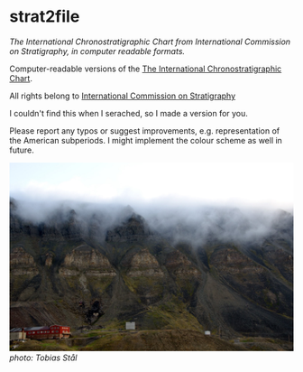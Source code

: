 # strat2file

_The International Chronostratigraphic Chart from International Commission on Stratigraphy, in computer readable formats._

Computer-readable versions of the [The International Chronostratigraphic Chart](http://www.stratigraphy.org/ICSchart/ChronostratChart2018-08.jpg). 

All rights belong to [International Commission on Stratigraphy](http://www.stratigraphy.org)

I couldn't find this when I serached, so I made a version for you. 

Please report any typos or suggest improvements, e.g. representation of the American subperiods. I might implement the colour scheme as well in future.

![Stratigraphy, Svalbard](https://github.com/TobbeTripitaka/strat2file/blob/master/fig/strat_img.jpg?raw=true)
_photo: Tobias Stål_
